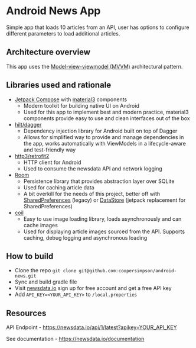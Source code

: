 # Android News App
Simple app that loads 10 articles from an API, user has options to configure different parameters to load additional articles.

## Architecture overview
This app uses the [Model-view-viewmodel (MVVM)](https://en.wikipedia.org/wiki/Model%E2%80%93view%E2%80%93viewmodel) architectural pattern.

## Libraries used and rationale
- [Jetpack Compose](https://developer.android.com/compose) with [material3](https://m3.material.io/develop/android/jetpack-compose) components
  - Modern toolkit for building native UI on Android
  - Used for this app to implement best and modern practice, material3 components provide easy to use and clean interfaces out of the box
- [hilt/dagger](https://dagger.dev/hilt/)
  - Dependency injection library for Android built on top of Dagger
  - Allows for simplified way to provide and manage dependencies in the app, works automatically with ViewModels in a lifecycle-aware and test-friendly way
- [http3/retrofit2](https://square.github.io/retrofit/)
  - HTTP client for Android
  - Used to consume the newsdata API and network logging
- [Room](https://developer.android.com/training/data-storage/room)
  - Persistence library that provides abstraction layer over SQLite
  - Used for caching article data
  - A bit overkill for the needs of this project, better off with [SharedPreferences](https://developer.android.com/training/data-storage/shared-preferences) (legacy) or [DataStore](https://developer.android.com/topic/libraries/architecture/datastore) (jetpack replacement for SharedPreferences)
- [coil](https://coil-kt.github.io/coil/)
  - Easy to use image loading library, loads asynchronously and can cache images
  - Used for displaying article images sourced from the API. Supports caching, debug logging and asynchronous loading

## How to build
- Clone the repo `git clone git@github.com:coopersimpson/android-news.git`
- Sync and build gradle file
- Visit [newsdata.io](https://newsdata.io/) sign up for free account and get a free API key
- Add `API_KEY=<YOUR_API_KEY>` to `/local.properties`

## Resources
API Endpoint - https://newsdata.io/api/1/latest?apikey=YOUR_API_KEY

See documentation - https://newsdata.io/documentation